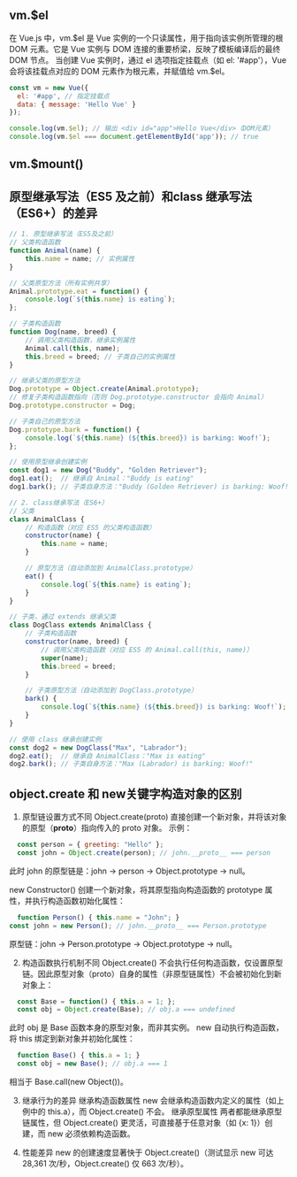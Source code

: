 ## vm.$el
在 Vue.js 中，vm.$el 是 Vue 实例的一个只读属性，用于指向该实例所管理的根 DOM 元素。它是 Vue 实例与 DOM 连接的重要桥梁，反映了模板编译后的最终 DOM 节点。
当创建 Vue 实例时，通过 el 选项指定挂载点（如 el: '#app'），Vue 会将该挂载点对应的 DOM 元素作为根元素，并赋值给 vm.$el。
```js
const vm = new Vue({
  el: '#app', // 指定挂载点
  data: { message: 'Hello Vue' }
});

console.log(vm.$el); // 输出 <div id="app">Hello Vue</div>（DOM元素）
console.log(vm.$el === document.getElementById('app')); // true
```
## vm.$mount()


## 原型继承写法（ES5 及之前）和class 继承写法（ES6+）的差异
```js
// 1. 原型继承写法（ES5及之前）
// 父类构造函数
function Animal(name) {
    this.name = name; // 实例属性
}

// 父类原型方法（所有实例共享）
Animal.prototype.eat = function() {
    console.log(`${this.name} is eating`);
};

// 子类构造函数
function Dog(name, breed) {
    // 调用父类构造函数，继承实例属性
    Animal.call(this, name);
    this.breed = breed; // 子类自己的实例属性
}

// 继承父类的原型方法
Dog.prototype = Object.create(Animal.prototype);
// 修复子类构造函数指向（否则 Dog.prototype.constructor 会指向 Animal）
Dog.prototype.constructor = Dog;

// 子类自己的原型方法
Dog.prototype.bark = function() {
    console.log(`${this.name} (${this.breed}) is barking: Woof!`);
};

// 使用原型继承创建实例
const dog1 = new Dog("Buddy", "Golden Retriever");
dog1.eat();  // 继承自 Animal："Buddy is eating"
dog1.bark(); // 子类自身方法："Buddy (Golden Retriever) is barking: Woof!"

// 2. class继承写法（ES6+）
// 父类
class AnimalClass {
    // 构造函数（对应 ES5 的父类构造函数）
    constructor(name) {
        this.name = name;
    }

    // 原型方法（自动添加到 AnimalClass.prototype）
    eat() {
        console.log(`${this.name} is eating`);
    }
}

// 子类，通过 extends 继承父类
class DogClass extends AnimalClass {
    // 子类构造函数
    constructor(name, breed) {
        // 调用父类构造函数（对应 ES5 的 Animal.call(this, name)）
        super(name); 
        this.breed = breed;
    }

    // 子类原型方法（自动添加到 DogClass.prototype）
    bark() {
        console.log(`${this.name} (${this.breed}) is barking: Woof!`);
    }
}

// 使用 class 继承创建实例
const dog2 = new DogClass("Max", "Labrador");
dog2.eat();  // 继承自 AnimalClass："Max is eating"
dog2.bark(); // 子类自身方法："Max (Labrador) is barking: Woof!"
```

## object.create 和 new关键字构造对象的区别
1. 原型链设置方式不同
Object.create(proto) 直接创建一个新对象，并将该对象的原型（__proto__）指向传入的 proto 对象。 示例：
```JavaScript
  const person = { greeting: "Hello" };
  const john = Object.create(person); // john.__proto__ === person
```
此时 john 的原型链是：john → person → Object.prototype → null。 


new Constructor() 创建一个新对象，将其原型指向构造函数的 prototype 属性，并执行构造函数初始化属性：
```JavaScript
  function Person() { this.name = "John"; }
const john = new Person(); // john.__proto__ === Person.prototype
```
原型链：john → Person.prototype → Object.prototype → null。 

2. 构造函数执行机制不同
Object.create() 不会执行任何构造函数，仅设置原型链。因此原型对象（proto）自身的属性（非原型链属性）不会被初始化到新对象上：
```JavaScript
  const Base = function() { this.a = 1; };
  const obj = Object.create(Base); // obj.a === undefined
``` 
此时 obj 是 Base 函数本身的原型对象，而非其实例。
new 自动执行构造函数，将 this 绑定到新对象并初始化属性：
```JavaScript
  function Base() { this.a = 1; }
  const obj = new Base(); // obj.a === 1
``` 
相当于 Base.call(new Object())。 

3. 继承行为的差异
继承构造函数属性 new 会继承构造函数内定义的属性（如上例中的 this.a），而 Object.create() 不会。 
继承原型属性 两者都能继承原型链属性，但 Object.create() 更灵活，可直接基于任意对象（如 {x: 1}）创建，而 new 必须依赖构造函数。 

4. ️性能差异
new 的创建速度显著快于 Object.create()（测试显示 new 可达 28,361 次/秒，Object.create() 仅 663 次/秒）。 